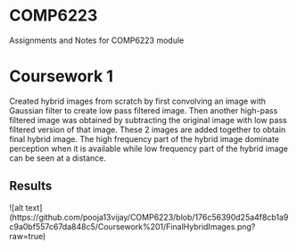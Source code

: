# COMP6223
Assignments and Notes for COMP6223 module
<h1>Coursework 1</h1>
Created hybrid images from scratch by first convolving an image with Gaussian filter to create low pass filtered image. Then another high-pass filtered image was obtained by subtracting the original image with low pass filtered version of that image. These 2 images are added together to obtain final hybrid image. The high frequency part of the hybrid image dominate perception when it is available while low frequency part of the hybrid image can be seen at a distance.
<h2>Results</h2>
![alt text](https://github.com/pooja13vijay/COMP6223/blob/176c56390d25a4f8cb1a9c9a0bf557c67da848c5/Coursework%201/FinalHybridImages.png?raw=true)

